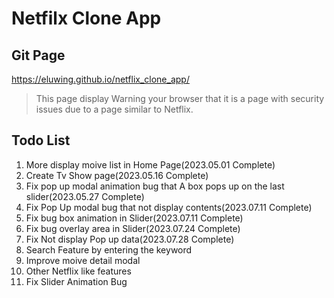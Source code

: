# Netfilx Clone App

## Git Page  
https://eluwing.github.io/netflix_clone_app/
>This page display Warning your browser that it is a page with security issues due to a page similar to Netflix.  

## Todo List

1. More display moive list in Home Page(2023.05.01 Complete)
2. Create Tv Show page(2023.05.16 Complete)
3. Fix pop up modal animation bug that A box pops up on the last slider(2023.05.27 Complete)
4. Fix Pop Up modal bug that not display contents(2023.07.11 Complete)
5. Fix bug box animation in Slider(2023.07.11 Complete)
6. Fix bug overlay area in Slider(2023.07.24 Complete)
7. Fix Not display Pop up data(2023.07.28 Complete)
8. Search Feature by entering the keyword 
9. Improve moive detail modal
10. Other Netflix like features
11. Fix Slider Animation Bug
